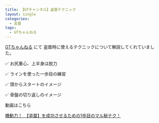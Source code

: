 ```yaml
---
title: 【GTチャンネル】盗塁テクニック
layout: single
categories:
  - 走塁
tags:
  - GTちゃんねる
---
```


[GTちゃんねる](https://www.youtube.com/channel/UCa1I7o-s67S5ms__PuMJbvA) にて 盗塁時に使えるテクニックについて解説してくれていました。

✅ お尻重心、上半身は脱力

✅ ラインを使った一歩目の練習

✅ 頭からスタートのイメージ

✅ 骨盤の切り返しのイメージ

動画はこちら
<!--<iframe width="560" height="315" src="https://www.youtube.com/embed/juxT1FPCzeQ" frameborder="0" allow="accelerometer; autoplay; encrypted-media; gyroscope; picture-in-picture" allowfullscreen></iframe>-->

[機動力！　【盗塁】を成功させるための1歩目のマル秘テク！](https://youtu.be/juxT1FPCzeQ)